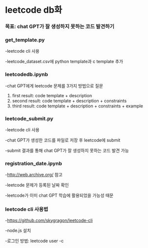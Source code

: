 # leetcode db화

### 목표: chat GPT가 잘 생성하지 못하는 코드 발견하기


### get_template.py
-leetcode cli 사용

-leetcode_dataset.csv에 python template과 c template 추가


### leetcodedb.ipynb
-chat GPT에게 leetcode 문제를 3가지 방법으로 질문
1. first result: code template + description 
2. second result: code template + description + constraints
3. third result:  code template + description + constraints + example


### leetcode_submit.py
-leetcode cli 사용

-chat GPT가 생성한 코드를 파일로 저장 후 leetcode에 submit

-submit 결과를 통해 chat GPT가 잘 생성하지 못하는 코드 발견 가능


### registration_date.ipynb
-http://web.archive.org/ 참고

-leetcode 문제가 등록된 날짜 확인

-leetcode가 이미 chat GPT 학습에 활용되었을 가능성 때문


### leetcode cli 사용법
-https://github.com/skygragon/leetcode-cli

-node.js 설치

-로그인 방법: leetcode user -c
